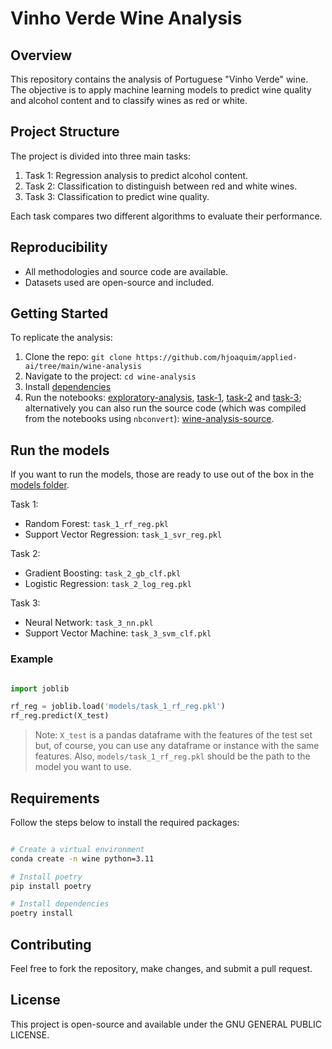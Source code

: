# Vinho Verde Wine Analysis

## Overview

This repository contains the analysis of Portuguese "Vinho Verde" wine. The objective is to apply machine learning models to predict wine quality and alcohol content and to classify wines as red or white.

## Project Structure

The project is divided into three main tasks:

1. Task 1: Regression analysis to predict alcohol content.
2. Task 2: Classification to distinguish between red and white wines.
3. Task 3: Classification to predict wine quality.

Each task compares two different algorithms to evaluate their performance.

## Reproducibility

- All methodologies and source code are available.
- Datasets used are open-source and included.

## Getting Started

To replicate the analysis:

1. Clone the repo: `git clone https://github.com/hjoaquim/applied-ai/tree/main/wine-analysis`
2. Navigate to the project: `cd wine-analysis`
3. Install [dependencies](#requirements)
4. Run the notebooks: [exploratory-analysis](https://github.com/hjoaquim/applied-ai/blob/main/wine-analysis/exploratory-analysis.ipynb), [task-1](https://github.com/hjoaquim/applied-ai/blob/main/wine-analysis/task_1.ipynb), [task-2](https://github.com/hjoaquim/applied-ai/blob/main/wine-analysis/task_2.ipynb) and [task-3](https://github.com/hjoaquim/applied-ai/blob/main/wine-analysis/task_3.ipynb); alternatively you can also run the source code (which was compiled from the notebooks using `nbconvert`): [wine-analysis-source](https://github.com/hjoaquim/applied-ai/tree/main/wine-analysis/wine_analysis).

## Run the models

If you want to run the models, those are ready to use out of the box in the [models folder](https://github.com/hjoaquim/applied-ai/tree/main/wine-analysis/models).

Task 1:

- Random Forest: `task_1_rf_reg.pkl`
- Support Vector Regression: `task_1_svr_reg.pkl`

Task 2:

- Gradient Boosting: `task_2_gb_clf.pkl`
- Logistic Regression: `task_2_log_reg.pkl`

Task 3:

- Neural Network: `task_3_nn.pkl`
- Support Vector Machine: `task_3_svm_clf.pkl`

### Example

```python

import joblib

rf_reg = joblib.load('models/task_1_rf_reg.pkl')
rf_reg.predict(X_test)

```

> Note: `X_test` is a pandas dataframe with the features of the test set but, of course, you can use any dataframe or instance with the same features.
> Also, `models/task_1_rf_reg.pkl` should be the path to the model you want to use.


## Requirements

Follow the steps below to install the required packages:

```bash

# Create a virtual environment
conda create -n wine python=3.11

# Install poetry
pip install poetry

# Install dependencies
poetry install

```

## Contributing

Feel free to fork the repository, make changes, and submit a pull request.

## License

This project is open-source and available under the  GNU GENERAL PUBLIC LICENSE.

